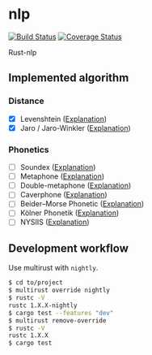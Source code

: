 # nlp

[![Build Status](https://travis-ci.org/Freyskeyd/nlp.svg)](https://travis-ci.org/Freyskeyd/nlp) [![Coverage Status](https://coveralls.io/repos/Freyskeyd/nlp/badge.svg?service=github)](https://coveralls.io/github/Freyskeyd/nlp)

Rust-nlp

## Implemented algorithm

### Distance
- [x] Levenshtein ([Explanation](https://fr.wikipedia.org/wiki/Distance_de_Levenshtein))
- [x] Jaro / Jaro-Winkler ([Explanation](https://fr.wikipedia.org/wiki/Distance_de_Jaro-Winkler))

### Phonetics
- [ ] Soundex ([Explanation](https://en.wikipedia.org/wiki/Soundex))
- [ ] Metaphone ([Explanation](https://en.wikipedia.org/wiki/Metaphone))
- [ ] Double-metaphone ([Explanation](https://en.wikipedia.org/wiki/Metaphone#Double_Metaphone))
- [ ] Caverphone ([Explanation](https://en.wikipedia.org/wiki/Caverphone))
- [ ] Beider–Morse Phonetic ([Explanation](https://en.wikipedia.org/wiki/Daitch%E2%80%93Mokotoff_Soundex#Beider.E2.80.93Morse_Phonetic_Name_Matching_Algorithm))
- [ ] Kölner Phonetik ([Explanation](https://de.wikipedia.org/wiki/K%C3%B6lner_Phonetik))
- [ ] NYSIIS ([Explanation](https://en.wikipedia.org/wiki/New_York_State_Identification_and_Intelligence_System))

## Development workflow

Use multirust with `nightly`.

```bash
$ cd to/project
$ multirust override nightly
$ rustc -V
rustc 1.X.X-nightly
$ cargo test --features "dev"
$ multirust remove-override
$ rustc -V
rustc 1.X.X
$ cargo test
```

